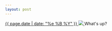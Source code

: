 ```yaml
---
layout: post
---
```


<p>
  <a href="/399">
    <time>{{ page.date | date: "%e %B %Y" }}</time>
    <img src="https://s3.amazonaws.com/life.aaronjgreenberg.com/399.jpg">
  </a>
  What's up?
</p>
